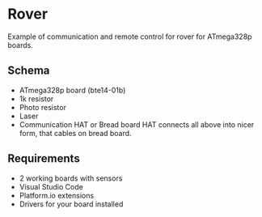 # Rover

Example of communication and remote control for rover for ATmega328p boards.

## Schema

- ATmega328p board (bte14-01b)
- 1k resistor
- Photo resistor
- Laser
- Communication HAT or Bread board
  HAT connects all above into nicer form, that cables on bread board.

## Requirements

- 2 working boards with sensors
- Visual Studio Code
- Platform.io extensions
- Drivers for your board installed
